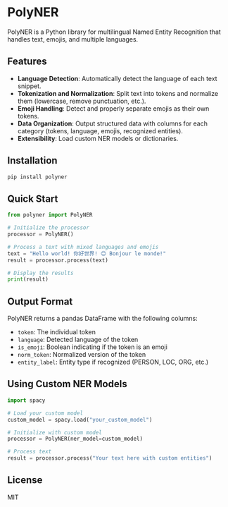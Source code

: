 # PolyNER

PolyNER is a Python library for multilingual Named Entity Recognition that handles text, emojis, and multiple languages.

## Features

- **Language Detection**: Automatically detect the language of each text snippet.
- **Tokenization and Normalization**: Split text into tokens and normalize them (lowercase, remove punctuation, etc.).
- **Emoji Handling**: Detect and properly separate emojis as their own tokens.
- **Data Organization**: Output structured data with columns for each category (tokens, language, emojis, recognized entities).
- **Extensibility**: Load custom NER models or dictionaries.

## Installation

```bash
pip install polyner
```

## Quick Start

```python
from polyner import PolyNER

# Initialize the processor
processor = PolyNER()

# Process a text with mixed languages and emojis
text = "Hello world! 你好世界! 😊 Bonjour le monde!"
result = processor.process(text)

# Display the results
print(result)
```

## Output Format

PolyNER returns a pandas DataFrame with the following columns:

- `token`: The individual token
- `language`: Detected language of the token
- `is_emoji`: Boolean indicating if the token is an emoji
- `norm_token`: Normalized version of the token
- `entity_label`: Entity type if recognized (PERSON, LOC, ORG, etc.)

## Using Custom NER Models

```python
import spacy

# Load your custom model
custom_model = spacy.load("your_custom_model")

# Initialize with custom model
processor = PolyNER(ner_model=custom_model)

# Process text
result = processor.process("Your text here with custom entities")
```

## License

MIT
